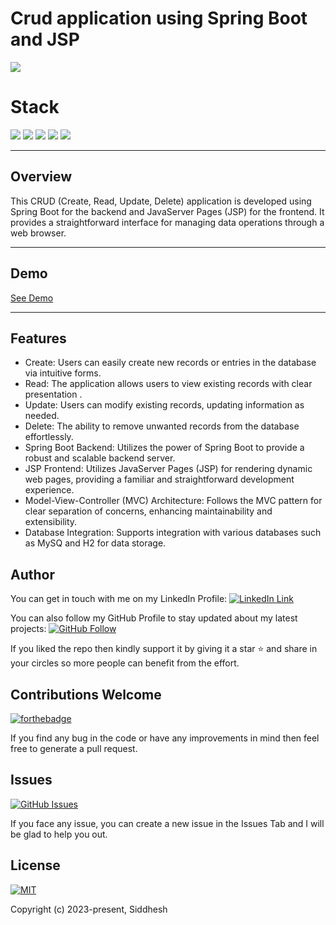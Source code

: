 # Crud application using Spring Boot and JSP

![](https://img.shields.io/badge/build-success-brightgreen.svg)

# Stack

![](https://img.shields.io/badge/java-✓-blue.svg)
![](https://img.shields.io/badge/spring-✓-blue.svg)
![](https://img.shields.io/badge/jsp-✓-blue.svg)
![](https://img.shields.io/badge/tomcat-✓-blue.svg)
![](https://img.shields.io/badge/mysql-✓-blue.svg)

---

## Overview

This CRUD (Create, Read, Update, Delete) application is developed using Spring Boot for the backend and JavaServer Pages (JSP) for the frontend. It provides a straightforward interface for managing data operations through a web browser.

---

## Demo

[See Demo](https://youtu.be/MkvOHkwOZWY)

---

## Features

- Create: Users can easily create new records or entries in the database via intuitive forms.
- Read: The application allows users to view existing records with clear presentation .
- Update: Users can modify existing records, updating information as needed.
- Delete: The ability to remove unwanted records from the database effortlessly.
- Spring Boot Backend: Utilizes the power of Spring Boot to provide a robust and scalable backend server.
- JSP Frontend: Utilizes JavaServer Pages (JSP) for rendering dynamic web pages, providing a familiar and straightforward development experience.
- Model-View-Controller (MVC) Architecture: Follows the MVC pattern for clear separation of concerns, enhancing maintainability and extensibility.
- Database Integration: Supports integration with various databases such as MySQ and H2 for data storage.

## Author

You can get in touch with me on my LinkedIn Profile: [![LinkedIn Link](https://img.shields.io/badge/Connect-siddhesh-blue.svg?logo=linkedin&longCache=true&style=social&label=Follow)](https://www.linkedin.com/in/siddheshpawar22)

You can also follow my GitHub Profile to stay updated about my latest projects: [![GitHub Follow](https://img.shields.io/badge/Connect-siddhesh-blue.svg?logo=Github&longCache=true&style=social&label=Follow)](https://github.com/Siddpawar9222/)

If you liked the repo then kindly support it by giving it a star ⭐ and share in your circles so more people can benefit from the effort.

## Contributions Welcome

[![forthebadge](https://forthebadge.com/images/badges/built-with-love.svg)](#)

If you find any bug in the code or have any improvements in mind then feel free to generate a pull request.

## Issues

[![GitHub Issues](https://img.shields.io/github/issues/Siddpawar9222/Crud-app.svg?style=flat&label=Issues&maxAge=2592000)](https://github.com/Siddpawar9222/Crud-app/issues)

If you face any issue, you can create a new issue in the Issues Tab and I will be glad to help you out.

## License

[![MIT](https://img.shields.io/cocoapods/l/AFNetworking.svg?style=style&label=License&maxAge=2592000)](../master/LICENSE)

Copyright (c) 2023-present, Siddhesh
